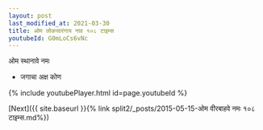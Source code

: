 ```yaml
---
layout: post
last_modified_at: 2021-03-30
title: ओम लोकसारंगाय नाव १०८ टाइम्स
youtubeId: G0mLoCs6vNc
---
```

 
 
 ओम स्थानावे नमः  
 
 -  जगाचा अक्ष कोण 
 
  
 
  
 
 
 
 
 
 


{% include youtubePlayer.html id=page.youtubeId %}
 
[Next]({{ site.baseurl }}{% link  split2/_posts/2015-05-15-ओम वीरबाहवे नमः १०८ टाइम्स.md%})
 
